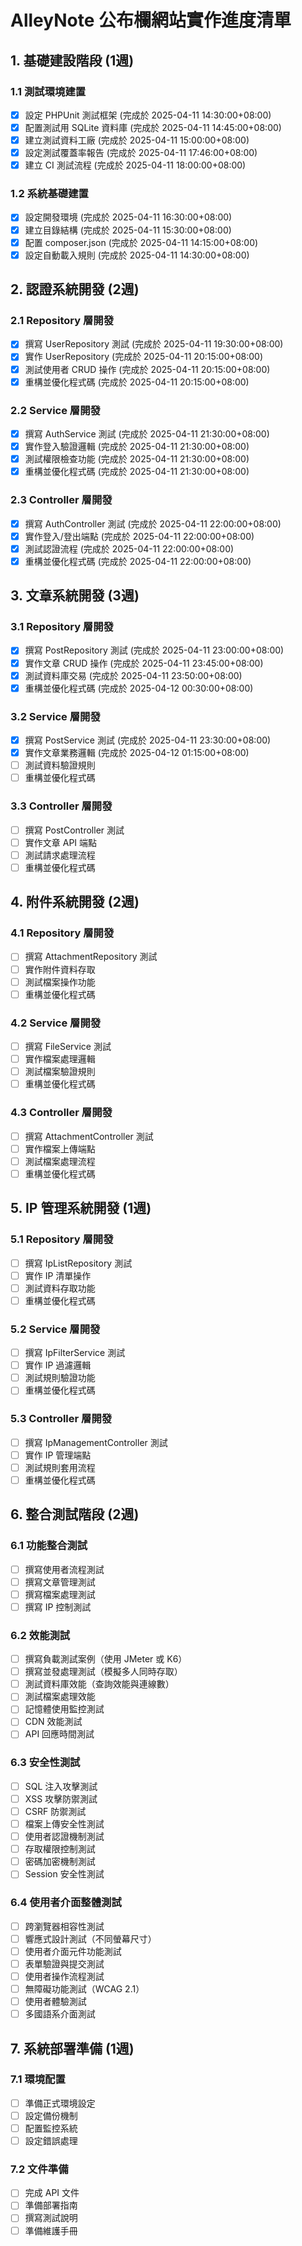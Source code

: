 # AlleyNote 公布欄網站實作進度清單

## 1. 基礎建設階段 (1週)

### 1.1 測試環境建置
- [x] 設定 PHPUnit 測試框架 (完成於 2025-04-11 14:30:00+08:00)
- [x] 配置測試用 SQLite 資料庫 (完成於 2025-04-11 14:45:00+08:00)
- [x] 建立測試資料工廠 (完成於 2025-04-11 15:00:00+08:00)
- [x] 設定測試覆蓋率報告 (完成於 2025-04-11 17:46:00+08:00)
- [x] 建立 CI 測試流程 (完成於 2025-04-11 18:00:00+08:00)

### 1.2 系統基礎建置
- [x] 設定開發環境 (完成於 2025-04-11 16:30:00+08:00)
- [x] 建立目錄結構 (完成於 2025-04-11 15:30:00+08:00)
- [x] 配置 composer.json (完成於 2025-04-11 14:15:00+08:00)
- [x] 設定自動載入規則 (完成於 2025-04-11 14:30:00+08:00)

## 2. 認證系統開發 (2週)

### 2.1 Repository 層開發
- [x] 撰寫 UserRepository 測試 (完成於 2025-04-11 19:30:00+08:00)
- [x] 實作 UserRepository (完成於 2025-04-11 20:15:00+08:00)
- [x] 測試使用者 CRUD 操作 (完成於 2025-04-11 20:15:00+08:00)
- [x] 重構並優化程式碼 (完成於 2025-04-11 20:15:00+08:00)

### 2.2 Service 層開發
- [x] 撰寫 AuthService 測試 (完成於 2025-04-11 21:30:00+08:00)
- [x] 實作登入驗證邏輯 (完成於 2025-04-11 21:30:00+08:00)
- [x] 測試權限檢查功能 (完成於 2025-04-11 21:30:00+08:00)
- [x] 重構並優化程式碼 (完成於 2025-04-11 21:30:00+08:00)

### 2.3 Controller 層開發
- [x] 撰寫 AuthController 測試 (完成於 2025-04-11 22:00:00+08:00)
- [x] 實作登入/登出端點 (完成於 2025-04-11 22:00:00+08:00)
- [x] 測試認證流程 (完成於 2025-04-11 22:00:00+08:00)
- [x] 重構並優化程式碼 (完成於 2025-04-11 22:00:00+08:00)

## 3. 文章系統開發 (3週)

### 3.1 Repository 層開發
- [x] 撰寫 PostRepository 測試 (完成於 2025-04-11 23:00:00+08:00)
- [x] 實作文章 CRUD 操作 (完成於 2025-04-11 23:45:00+08:00)
- [x] 測試資料庫交易 (完成於 2025-04-11 23:50:00+08:00)
- [x] 重構並優化程式碼 (完成於 2025-04-12 00:30:00+08:00)

### 3.2 Service 層開發
- [x] 撰寫 PostService 測試 (完成於 2025-04-11 23:30:00+08:00)
- [x] 實作文章業務邏輯 (完成於 2025-04-12 01:15:00+08:00)
- [ ] 測試資料驗證規則
- [ ] 重構並優化程式碼

### 3.3 Controller 層開發
- [ ] 撰寫 PostController 測試
- [ ] 實作文章 API 端點
- [ ] 測試請求處理流程
- [ ] 重構並優化程式碼

## 4. 附件系統開發 (2週)

### 4.1 Repository 層開發
- [ ] 撰寫 AttachmentRepository 測試
- [ ] 實作附件資料存取
- [ ] 測試檔案操作功能
- [ ] 重構並優化程式碼

### 4.2 Service 層開發
- [ ] 撰寫 FileService 測試
- [ ] 實作檔案處理邏輯
- [ ] 測試檔案驗證規則
- [ ] 重構並優化程式碼

### 4.3 Controller 層開發
- [ ] 撰寫 AttachmentController 測試
- [ ] 實作檔案上傳端點
- [ ] 測試檔案處理流程
- [ ] 重構並優化程式碼

## 5. IP 管理系統開發 (1週)

### 5.1 Repository 層開發
- [ ] 撰寫 IpListRepository 測試
- [ ] 實作 IP 清單操作
- [ ] 測試資料存取功能
- [ ] 重構並優化程式碼

### 5.2 Service 層開發
- [ ] 撰寫 IpFilterService 測試
- [ ] 實作 IP 過濾邏輯
- [ ] 測試規則驗證功能
- [ ] 重構並優化程式碼

### 5.3 Controller 層開發
- [ ] 撰寫 IpManagementController 測試
- [ ] 實作 IP 管理端點
- [ ] 測試規則套用流程
- [ ] 重構並優化程式碼

## 6. 整合測試階段 (2週)

### 6.1 功能整合測試
- [ ] 撰寫使用者流程測試
- [ ] 撰寫文章管理測試
- [ ] 撰寫檔案處理測試
- [ ] 撰寫 IP 控制測試

### 6.2 效能測試
- [ ] 撰寫負載測試案例（使用 JMeter 或 K6）
- [ ] 撰寫並發處理測試（模擬多人同時存取）
- [ ] 測試資料庫效能（查詢效能與連線數）
- [ ] 測試檔案處理效能
- [ ] 記憶體使用監控測試
- [ ] CDN 效能測試
- [ ] API 回應時間測試

### 6.3 安全性測試
- [ ] SQL 注入攻擊測試
- [ ] XSS 攻擊防禦測試
- [ ] CSRF 防禦測試
- [ ] 檔案上傳安全性測試
- [ ] 使用者認證機制測試
- [ ] 存取權限控制測試
- [ ] 密碼加密機制測試
- [ ] Session 安全性測試

### 6.4 使用者介面整體測試
- [ ] 跨瀏覽器相容性測試
- [ ] 響應式設計測試（不同螢幕尺寸）
- [ ] 使用者介面元件功能測試
- [ ] 表單驗證與提交測試
- [ ] 使用者操作流程測試
- [ ] 無障礙功能測試（WCAG 2.1）
- [ ] 使用者體驗測試
- [ ] 多國語系介面測試

## 7. 系統部署準備 (1週)

### 7.1 環境配置
- [ ] 準備正式環境設定
- [ ] 設定備份機制
- [ ] 配置監控系統
- [ ] 設定錯誤處理

### 7.2 文件準備
- [ ] 完成 API 文件
- [ ] 準備部署指南
- [ ] 撰寫測試說明
- [ ] 準備維護手冊